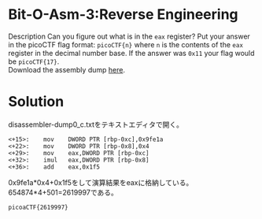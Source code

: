 # Bit-O-Asm-3:Reverse Engineering

Description
Can you figure out what is in the `eax` register? Put your answer in the picoCTF flag format: `picoCTF{n}` where `n` is the contents of the `eax` register in the decimal number base. If the answer was `0x11` your flag would be `picoCTF{17}`.\
Download the assembly dump [here](https://github.com/colza12/ctf_writeup/blob/main/picoGym%20Exclusive/Bit-O-Asm-3/disassembler-dump0_c.txt).

# Solution

disassembler-dump0_c.txtをテキストエディタで開く。
```
<+15>:    mov    DWORD PTR [rbp-0xc],0x9fe1a
<+22>:    mov    DWORD PTR [rbp-0x8],0x4
<+29>:    mov    eax,DWORD PTR [rbp-0xc]
<+32>:    imul   eax,DWORD PTR [rbp-0x8]
<+36>:    add    eax,0x1f5
```
0x9fe1a\*0x4+0x1f5をして演算結果をeaxに格納している。
654874\*4+501=2619997である。

`picoaCTF{2619997}`

